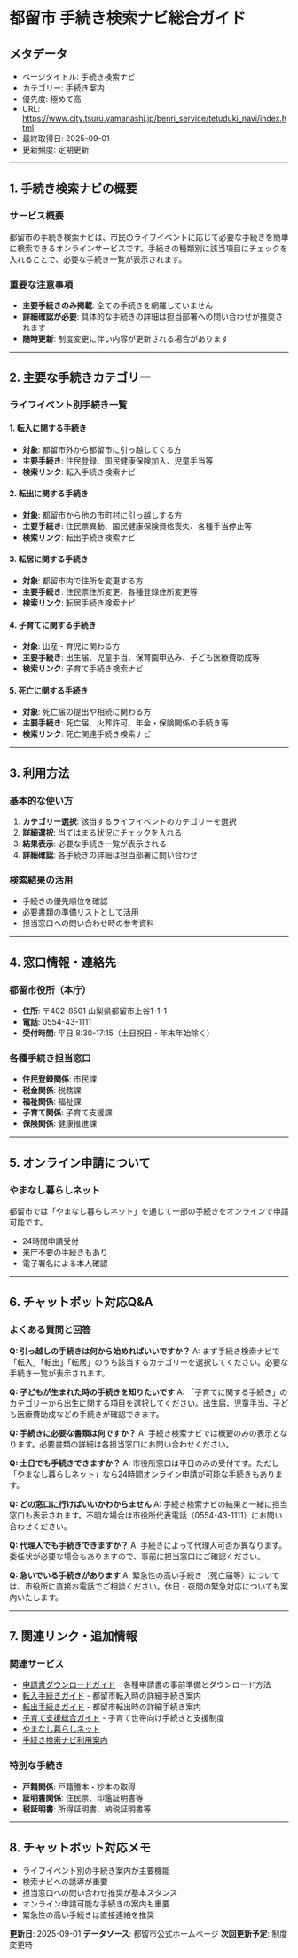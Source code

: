 # 都留市 手続き検索ナビ総合ガイド

## メタデータ
- ページタイトル: 手続き検索ナビ
- カテゴリー: 手続き案内
- 優先度: 極めて高
- URL: https://www.city.tsuru.yamanashi.jp/benri_service/tetuduki_navi/index.html
- 最終取得日: 2025-09-01
- 更新頻度: 定期更新

---

## 1. 手続き検索ナビの概要

### サービス概要
都留市の手続き検索ナビは、市民のライフイベントに応じて必要な手続きを簡単に検索できるオンラインサービスです。手続きの種類別に該当項目にチェックを入れることで、必要な手続き一覧が表示されます。

### 重要な注意事項
- **主要手続きのみ掲載**: 全ての手続きを網羅していません
- **詳細確認が必要**: 具体的な手続きの詳細は担当部署への問い合わせが推奨されます
- **随時更新**: 制度変更に伴い内容が更新される場合があります

---

## 2. 主要な手続きカテゴリー

### ライフイベント別手続き一覧

#### 1. 転入に関する手続き
- **対象**: 都留市外から都留市に引っ越してくる方
- **主要手続き**: 住民登録、国民健康保険加入、児童手当等
- **検索リンク**: 転入手続き検索ナビ

#### 2. 転出に関する手続き
- **対象**: 都留市から他の市町村に引っ越しする方
- **主要手続き**: 住民票異動、国民健康保険資格喪失、各種手当停止等
- **検索リンク**: 転出手続き検索ナビ

#### 3. 転居に関する手続き
- **対象**: 都留市内で住所を変更する方
- **主要手続き**: 住民票住所変更、各種登録住所変更等
- **検索リンク**: 転居手続き検索ナビ

#### 4. 子育てに関する手続き
- **対象**: 出産・育児に関わる方
- **主要手続き**: 出生届、児童手当、保育園申込み、子ども医療費助成等
- **検索リンク**: 子育て手続き検索ナビ

#### 5. 死亡に関する手続き
- **対象**: 死亡届の提出や相続に関わる方
- **主要手続き**: 死亡届、火葬許可、年金・保険関係の手続き等
- **検索リンク**: 死亡関連手続き検索ナビ

---

## 3. 利用方法

### 基本的な使い方
1. **カテゴリー選択**: 該当するライフイベントのカテゴリーを選択
2. **詳細選択**: 当てはまる状況にチェックを入れる
3. **結果表示**: 必要な手続き一覧が表示される
4. **詳細確認**: 各手続きの詳細は担当部署に問い合わせ

### 検索結果の活用
- 手続きの優先順位を確認
- 必要書類の準備リストとして活用
- 担当窓口への問い合わせ時の参考資料

---

## 4. 窓口情報・連絡先

### 都留市役所（本庁）
- **住所**: 〒402-8501 山梨県都留市上谷1-1-1
- **電話**: 0554-43-1111
- **受付時間**: 平日 8:30-17:15（土日祝日・年末年始除く）

### 各種手続き担当窓口
- **住民登録関係**: 市民課
- **税金関係**: 税務課
- **福祉関係**: 福祉課
- **子育て関係**: 子育て支援課
- **保険関係**: 健康推進課

---

## 5. オンライン申請について

### やまなし暮らしネット
都留市では「やまなし暮らしネット」を通じて一部の手続きをオンラインで申請可能です。
- 24時間申請受付
- 来庁不要の手続きもあり
- 電子署名による本人確認

---

## 6. チャットボット対応Q&A

### よくある質問と回答

**Q: 引っ越しの手続きは何から始めればいいですか？**
A: まず手続き検索ナビで「転入」「転出」「転居」のうち該当するカテゴリーを選択してください。必要な手続き一覧が表示されます。

**Q: 子どもが生まれた時の手続きを知りたいです**
A: 「子育てに関する手続き」のカテゴリーから出生に関する項目を選択してください。出生届、児童手当、子ども医療費助成などの手続きが確認できます。

**Q: 手続きに必要な書類は何ですか？**
A: 手続き検索ナビでは概要のみの表示となります。必要書類の詳細は各担当窓口にお問い合わせください。

**Q: 土日でも手続きできますか？**
A: 市役所窓口は平日のみの受付です。ただし「やまなし暮らしネット」なら24時間オンライン申請が可能な手続きもあります。

**Q: どの窓口に行けばいいかわからません**
A: 手続き検索ナビの結果と一緒に担当窓口も表示されます。不明な場合は市役所代表電話（0554-43-1111）にお問い合わせください。

**Q: 代理人でも手続きできますか？**
A: 手続きによって代理人可否が異なります。委任状が必要な場合もありますので、事前に担当窓口にご確認ください。

**Q: 急いでいる手続きがあります**
A: 緊急性の高い手続き（死亡届等）については、市役所に直接お電話でご相談ください。休日・夜間の緊急対応についても案内いたします。

---

## 7. 関連リンク・追加情報

### 関連サービス
- [申請書ダウンロードガイド](../../../02_高優先度/証明書・申請書/申請書ダウンロードガイド.md) - 各種申請書の事前準備とダウンロード方法
- [転入手続きガイド](../手続き案内/転入手続きガイド.md) - 都留市転入時の詳細手続き案内
- [転出手続きガイド](../手続き案内/転出手続きガイド.md) - 都留市転出時の詳細手続き案内
- [子育て支援総合ガイド](../../../02_高優先度/子育て支援/子育て支援総合ガイド.md) - 子育て世帯向け手続きと支援制度
- [やまなし暮らしネット](https://www.e-kurashi.pref.yamanashi.jp/)
- [手続き検索ナビ利用案内](https://www.city.tsuru.yamanashi.jp/benri_service/tetuduki_navi/9494.html)

### 特別な手続き
- **戸籍関係**: 戸籍謄本・抄本の取得
- **証明書関係**: 住民票、印鑑証明書等
- **税証明書**: 所得証明書、納税証明書等

---

## 8. チャットボット対応メモ
- ライフイベント別の手続き案内が主要機能
- 検索ナビへの誘導が重要
- 担当窓口への問い合わせ推奨が基本スタンス
- オンライン申請可能な手続きの案内も重要
- 緊急性の高い手続きは直接連絡を推奨

**更新日**: 2025-09-01
**データソース**: 都留市公式ホームページ
**次回更新予定**: 制度変更時
